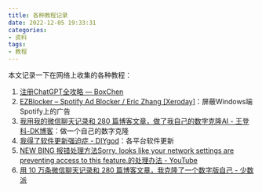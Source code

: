 ```yaml
---
title: 各种教程记录
date: 2022-12-05 19:33:31
categories:
- 资料
tags:
- 教程
---
```

本文记录一下在网络上收集的各种教程：
<!--more-->

1. [注册ChatGPT全攻略 — BoxChen](https://mirror.xyz/boxchen.eth/9O9CSqyKDj4BKUIil7NC1Sa1LJM-3hsPqaeW_QjfFBc)
2. [EZBlocker – Spotify Ad Blocker / Eric Zhang [Xeroday]](https://www.ericzhang.me/projects/spotify-ad-blocker-ezblocker/)：屏蔽Windows端Spotify上的广告
3. [我用我的微信聊天记录和 280 篇博客文章，做了我自己的数字克隆AI - 王登科-DK博客](https://greatdk.com/1908.html)：做一个自己的数字克隆
4. [我得了软件更新强迫症 - DIYgod](https://diygod.me/software-update)：各平台软件更新
5. [NEW BING 报错处理方法Sorry, looks like your network settings are preventing access to this feature.的处理办法 - YouTube](https://www.youtube.com/watch?v=mc6XrQy63D0&ab_channel=IT%E6%96%B0%E6%89%8B%E6%9D%91)
6. [用 10 万条微信聊天记录和 280 篇博客文章，我克隆了一个数字版自己 - 少数派](https://sspai.com/post/79230)







